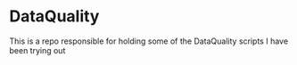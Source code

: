 # DataQuality
This is a repo responsible for holding some of the DataQuality scripts I have been trying out
